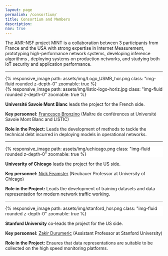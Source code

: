 ```yaml
---
layout: page
permalink: /consortium/
title: Consortium and Members
description: 
nav: true
---
```



The ANR-NSF project MINT is a collaboration between 3 participants from France and the USA with strong expertise in Internet Measurement, prototyping high-performance network systems, developing inference algorithms , deploying systems on production networks, and studying both IoT security and application performance.

----
<div class="row mt-3 mb-3">
    <div class="col-sm mt-3 mt-md-0" style="background-color: rgb(300, 300, 300);">
        {% responsive_image path: assets/img/Logo_USMB_hor.png class: "img-fluid rounded z-depth-0" zoomable: true %}
    </div>
    <div class="col-sm mt-3 mt-md-0" style="background-color: rgb(300, 300, 300);">
        {% responsive_image path: assets/img/listic-logo-horiz.jpg class: "img-fluid rounded z-depth-0" zoomable: true %}
    </div>
    <div class="col-sm mt-3 mt-md-0">
    </div>
    <div class="col-sm mt-3 mt-md-0">
    </div>
    <div class="col-sm mt-3 mt-md-0">
    </div>
</div>

__Université Savoie Mont Blanc__ leads the project for the French side.

__Key personnel:__ <a href="https://fbronzino.com">Francesco Bronzino</a> (Maître de conférences at Université Savoie Mont Blanc and LISTIC)

__Role in the Project:__ Leads the development of methods to tackle the technical debt incurred in deploying models in operational networks.

----
<div class="row mt-3 mb-3">
    <div class="col-sm mt-3 mt-md-0" style="background-color: rgb(300, 300, 300);">
        {% responsive_image path: assets/img/uchicago.png class: "img-fluid rounded z-depth-0" zoomable: true %}
    </div>
    <div class="col-sm mt-3 mt-md-0">
    </div>
    <div class="col-sm mt-3 mt-md-0">
    </div>
    <div class="col-sm mt-3 mt-md-0">
    </div>
</div>

__Univesrity of Chicago__ leads the project for the US side.

__Key personnel:__ <a href="https://people.cs.uchicago.edu/~feamster/">Nick Feamster</a> (Neubauer Professor at University of Chicago)

__Role in the Project:__ Leads the development of training datasets and data representation for modern network traffic working.

----
<div class="row mt-3 mb-3">
    <div class="col-sm mt-3 mt-md-0" style="background-color: rgb(300, 300, 300);">
        {% responsive_image path: assets/img/stanford_hor.png class: "img-fluid rounded z-depth-0" zoomable: true %}
    </div>
    <div class="col-sm mt-3 mt-md-0">
    </div>
    <div class="col-sm mt-3 mt-md-0">
    </div>
    <div class="col-sm mt-3 mt-md-0">
    </div>
</div>

__Stanford University__ co-leads the project for the US side.

__Key personnel:__ <a href="https://zakird.com">Zakir Durumeric</a> (Assistant Professor at Stanford University)

__Role in the Project:__ Ensures that data representations are suitable to be collected on the high speed monitoring platforms.
